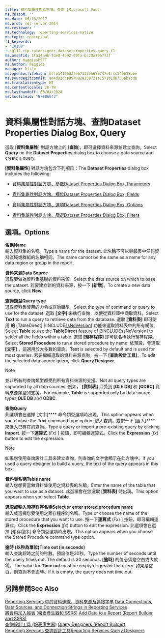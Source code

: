```yaml
---
title: 資料集屬性對話方塊、查詢 |Microsoft Docs
ms.custom: ''
ms.date: 06/13/2017
ms.prod: sql-server-2014
ms.reviewer: ''
ms.technology: reporting-services-native
ms.topic: conceptual
f1_keywords:
- "10160"
- sql12.rtp.rptdesigner.datasetproperties.query.f1
ms.assetid: 1fa34a4b-7de0-4e92-99fa-bc28a206773f
author: maggiesMSFT
ms.author: maggies
manager: kfile
ms.openlocfilehash: bffb14155d37e67333eb626747e1fcc54e618bbe
ms.sourcegitcommit: ad4d92dce894592a259721a1571b1d8736abacdb
ms.translationtype: MT
ms.contentlocale: zh-TW
ms.lasthandoff: 08/04/2020
ms.locfileid: "87606643"
---
```

# <a name="dataset-properties-dialog-box-query"></a><span data-ttu-id="43268-102">資料集屬性對話方塊、查詢</span><span class="sxs-lookup"><span data-stu-id="43268-102">Dataset Properties Dialog Box, Query</span></span>
  <span data-ttu-id="43268-103">選取 [**資料集屬性**] 對話方塊上的 [**查詢**]，即可選擇資料來源並建立查詢。</span><span class="sxs-lookup"><span data-stu-id="43268-103">Select **Query** on the **Dataset Properties** dialog box to choose a data source and create a query.</span></span>  
  
 <span data-ttu-id="43268-104">**[資料集屬性]** 對話方塊包含下列項目：</span><span class="sxs-lookup"><span data-stu-id="43268-104">The **Dataset Properties** dialog box includes the following:</span></span>  
  
-   [<span data-ttu-id="43268-105">資料集屬性對話方塊、參數</span><span class="sxs-lookup"><span data-stu-id="43268-105">Dataset Properties Dialog Box, Parameters</span></span>](report-data/dataset-properties-dialog-box-parameters.md)  
  
-   [<span data-ttu-id="43268-106">資料集屬性對話方塊、欄位</span><span class="sxs-lookup"><span data-stu-id="43268-106">Dataset Properties Dialog Box, Fields</span></span>](../../2014/reporting-services/dataset-properties-dialog-box-fields.md)  
  
-   [<span data-ttu-id="43268-107">資料集屬性對話方塊、選項</span><span class="sxs-lookup"><span data-stu-id="43268-107">Dataset Properties Dialog Box, Options</span></span>](../../2014/reporting-services/dataset-properties-dialog-box-options.md)  
  
-   [<span data-ttu-id="43268-108">資料集屬性對話方塊、篩選</span><span class="sxs-lookup"><span data-stu-id="43268-108">Dataset Properties Dialog Box, Filters</span></span>](report-data/dataset-properties-dialog-box-filters.md)  
  
## <a name="options"></a><span data-ttu-id="43268-109">選項。</span><span class="sxs-lookup"><span data-stu-id="43268-109">Options</span></span>  
 <span data-ttu-id="43268-110">**名稱**</span><span class="sxs-lookup"><span data-stu-id="43268-110">**Name**</span></span>  
 <span data-ttu-id="43268-111">輸入資料集的名稱。</span><span class="sxs-lookup"><span data-stu-id="43268-111">Type a name for the dataset.</span></span> <span data-ttu-id="43268-112">此名稱不可以與報表中任何資料區域或群組的名稱相同。</span><span class="sxs-lookup"><span data-stu-id="43268-112">The name cannot be the same as a name for any data region or group in the report.</span></span>  
  
 <span data-ttu-id="43268-113">**資料來源**</span><span class="sxs-lookup"><span data-stu-id="43268-113">**Data Source**</span></span>  
 <span data-ttu-id="43268-114">選取要做為資料集基礎的資料來源。</span><span class="sxs-lookup"><span data-stu-id="43268-114">Select the data source on which to base the dataset.</span></span> <span data-ttu-id="43268-115">若要建立新的資料來源，按一下 **[新增]**。</span><span class="sxs-lookup"><span data-stu-id="43268-115">To create a new data source, click **New**.</span></span>  
  
 <span data-ttu-id="43268-116">**查詢類型**</span><span class="sxs-lookup"><span data-stu-id="43268-116">**Query type**</span></span>  
 <span data-ttu-id="43268-117">選取資料集使用的命令或查詢類型。</span><span class="sxs-lookup"><span data-stu-id="43268-117">Select the type of command or query to use for the dataset.</span></span> <span data-ttu-id="43268-118">選取 **[文字]** 來執行查詢，以便從資料庫中擷取資料。</span><span class="sxs-lookup"><span data-stu-id="43268-118">Select **Text** to run a query to retrieve data from the database.</span></span> <span data-ttu-id="43268-119">選取 **[資料表]** 即可使用 **的** [TableDirect] [!INCLUDE[ssNoVersion](../includes/ssnoversion-md.md)] 功能來選取資料表中的所有欄位。</span><span class="sxs-lookup"><span data-stu-id="43268-119">Select **Table** to use the **TableDirect** feature of [!INCLUDE[ssNoVersion](../includes/ssnoversion-md.md)] to select all the fields within a table.</span></span> <span data-ttu-id="43268-120">選取 **[預存程序]** 即可依名稱執行預存程序。</span><span class="sxs-lookup"><span data-stu-id="43268-120">Select **Stored Procedure** to run a stored procedure by name.</span></span> <span data-ttu-id="43268-121">依預設，會選取 **[文字]** ，這適用於大多數的查詢。</span><span class="sxs-lookup"><span data-stu-id="43268-121">**Text** is selected by default and is used for most queries.</span></span> <span data-ttu-id="43268-122">若要編輯選取的資料來源查詢，按一下 **[查詢設計工具]**。</span><span class="sxs-lookup"><span data-stu-id="43268-122">To edit the selected data source query, click **Query Designer**.</span></span>  
  
> [!NOTE]  
>  <span data-ttu-id="43268-123">並非所有的查詢類型都受到所有資料來源的支援。</span><span class="sxs-lookup"><span data-stu-id="43268-123">Not all query types are supported by all data sources.</span></span> <span data-ttu-id="43268-124">例如， **[資料表]** 只受到 **[OLE DB]** 和 **[ODBC]** 資料來源類型的支援。</span><span class="sxs-lookup"><span data-stu-id="43268-124">For example, **Table** is supported only by data source types **OLE DB** and **ODBC**.</span></span>  
  
 <span data-ttu-id="43268-125">**查詢**</span><span class="sxs-lookup"><span data-stu-id="43268-125">**Query**</span></span>  
 <span data-ttu-id="43268-126">此選項會在選擇 [文字]\*\*\*\* 命令類型選項時出現。</span><span class="sxs-lookup"><span data-stu-id="43268-126">This option appears when you choose the **Text** command type option.</span></span> <span data-ttu-id="43268-127">鍵入查詢，或按一下 [匯入]\*\*\*\* 來匯入已存在的查詢。</span><span class="sxs-lookup"><span data-stu-id="43268-127">Type a query or import a pre-existing query by clicking **Import**.</span></span> <span data-ttu-id="43268-128">按一下**運算式** (*Fx*) ] 按鈕，即可編輯運算式。</span><span class="sxs-lookup"><span data-stu-id="43268-128">Click the **Expression** (*fx*) button to edit the expression.</span></span>  
  
> [!NOTE]  
>  <span data-ttu-id="43268-129">如果您使用查詢設計工具來建立查詢，則查詢的文字會顯示在此方塊中。</span><span class="sxs-lookup"><span data-stu-id="43268-129">If you used a query designer to build a query, the text of the query appears in this box.</span></span>  
  
 <span data-ttu-id="43268-130">**資料表名稱**</span><span class="sxs-lookup"><span data-stu-id="43268-130">**Table name**</span></span>  
 <span data-ttu-id="43268-131">輸入您想要當做資料集使用之資料表的名稱。</span><span class="sxs-lookup"><span data-stu-id="43268-131">Enter the name of the table that you want to use as a dataset.</span></span> <span data-ttu-id="43268-132">此選項會在您選取 **[資料表]** 時出現。</span><span class="sxs-lookup"><span data-stu-id="43268-132">This option appears when you select **Table**.</span></span>  
  
 <span data-ttu-id="43268-133">**選取或輸入預存程序名稱**</span><span class="sxs-lookup"><span data-stu-id="43268-133">**Select or enter stored procedure name**</span></span>  
 <span data-ttu-id="43268-134">輸入或選擇您要使用之預存程序的名稱。</span><span class="sxs-lookup"><span data-stu-id="43268-134">Type or choose the name of the stored procedure that you want to use.</span></span> <span data-ttu-id="43268-135">按一下**運算式** (*Fx*) ] 按鈕，即可編輯運算式。</span><span class="sxs-lookup"><span data-stu-id="43268-135">Click the **Expression** (*fx*) button to edit the expression.</span></span> <span data-ttu-id="43268-136">此選項會在選擇 [預存程序] 命令類型選項時出現。</span><span class="sxs-lookup"><span data-stu-id="43268-136">This option appears when you choose the Stored Procedure command type option.</span></span>  
  
 <span data-ttu-id="43268-137">**逾時 (以秒為單位)**</span><span class="sxs-lookup"><span data-stu-id="43268-137">**Time out (in seconds)**</span></span>  
 <span data-ttu-id="43268-138">輸入查詢超時之前的秒數。預設值是30秒。</span><span class="sxs-lookup"><span data-stu-id="43268-138">Type the number of seconds until the query times out. The default is 30 seconds.</span></span> <span data-ttu-id="43268-139">**[逾時]** 的值必須是空白或大於零。</span><span class="sxs-lookup"><span data-stu-id="43268-139">The value for **Time out** must be empty or greater than zero.</span></span> <span data-ttu-id="43268-140">如果是空白，則查詢不會逾時。</span><span class="sxs-lookup"><span data-stu-id="43268-140">If it is empty, the query does not time out.</span></span>  
  
## <a name="see-also"></a><span data-ttu-id="43268-141">另請參閱</span><span class="sxs-lookup"><span data-stu-id="43268-141">See Also</span></span>  
 <span data-ttu-id="43268-142">[Reporting Services 中的資料連線、資料來源及連接字串](../../2014/reporting-services/data-connections-data-sources-and-connection-strings-in-reporting-services.md) </span><span class="sxs-lookup"><span data-stu-id="43268-142">[Data Connections, Data Sources, and Connection Strings in Reporting Services](../../2014/reporting-services/data-connections-data-sources-and-connection-strings-in-reporting-services.md) </span></span>  
 <span data-ttu-id="43268-143">[將資料加入報表 &#40;報表產生器和 SSRS&#41;](report-data/report-datasets-ssrs.md) </span><span class="sxs-lookup"><span data-stu-id="43268-143">[Add Data to a Report &#40;Report Builder and SSRS&#41;](report-data/report-datasets-ssrs.md) </span></span>  
 <span data-ttu-id="43268-144">[查詢設計工具 &#40;報表產生器&#41;](../../2014/reporting-services/query-designers-report-builder.md) </span><span class="sxs-lookup"><span data-stu-id="43268-144">[Query Designers &#40;Report Builder&#41;](../../2014/reporting-services/query-designers-report-builder.md) </span></span>  
 [<span data-ttu-id="43268-145">Reporting Services 查詢設計工具</span><span class="sxs-lookup"><span data-stu-id="43268-145">Reporting Services Query Designers</span></span>](../../2014/reporting-services/reporting-services-query-designers.md)  
  
  
